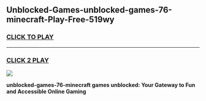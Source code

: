 
## Unblocked-Games-unblocked-games-76-minecraft-Play-Free-519wy
<h3>
<a href="https://premium76.site?title=unblocked-games-76-minecraft&ref=19M">CLICK TO PLAY</a></h3>
<hr>

<h3>
<a href="https://premium76.site?title=unblocked-games-76-minecraft&ref=19M">CLICK 2 PLAY</a>
  
</h3>

<a href="https://premium76.site?title=unblocked-games-76-minecraft&ref=19M"><img src="https://clearcache.store/games.png"></a>


**unblocked-games-76-minecraft games unblocked: Your Gateway to Fun and Accessible Online Gaming**
